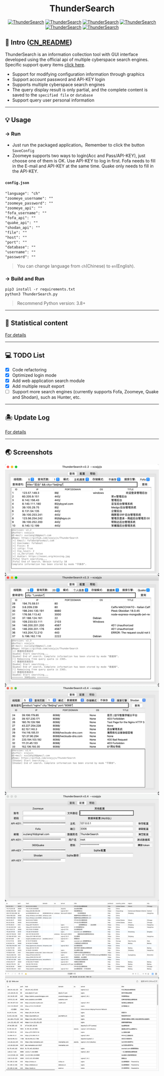 # <h1 align="center" >ThunderSearch</h1>
<p align="center">
    <a href="https://github.com/xzajyjs/ThunderSearch"><img alt="ThunderSearch" src="https://img.shields.io/github/stars/xzajyjs/ThunderSearch.svg"></a>
    <a href="https://github.com/xzajyjs/ThunderSearch/releases"><img alt="ThunderSearch" src="https://img.shields.io/github/release/xzajyjs/ThunderSearch.svg"></a>
    <a href="https://github.com/xzajyjs/ThunderSearch/issues"><img alt="ThunderSearch" src="https://img.shields.io/github/issues/xzajyjs/ThunderSearch"></a>
    <a href="https://github.com/xzajyjs/ThunderSearch"><img alt="ThunderSearch" src="https://img.shields.io/badge/python-3.8+-blue"></a>
    <a href="https://github.com/xzajyjs/ThunderSearch"><img alt="ThunderSearch" src="https://img.shields.io/github/followers/xzajyjs?color=red&label=Followers"></a>
    <a href="https://github.com/xzajyjs/ThunderSearch"><img alt="ThunderSearch" src="https://img.shields.io/badge/ThunderSearch-green"></a>
</p>

## 🎸 Intro ([CN_README](README.md))
ThunderSearch is an information collection tool with GUI interface developed using the official api of multiple cyberspace search engines. Specific support query items [click here](Intro/Statistics.md).

- Support for modifying configuration information through graphics
- Support account password and API-KEY login
- Supports multiple cyberspace search engines
- The query display result is only partial, and the complete content is saved to the `specified file` or `database`
- Support query user personal information

---
## 💡 Usage
### -> Run  
- Just run the packaged application。Remember to click the button `SaveConfig`
- Zoomeye supports two ways to login(Acc and Pass/API-KEY), just choose one of them is OK. Use API-KEY to log in first. Fofa needs to fill in the E-mail and API-KEY at the same time. Quake only needs to fill in the API-KEY.

#### `config.json`
```
"language": "ch"
"zoomeye_username": ""
"zoomeye_password": ""
"zoomeye_api": ""
"fofa_username": ""
"fofa_api": ""
"quake_api": ""
"shodan_api": ""
"file": ""
"host": ""
"port": ""
"database": ""
"username": ""
"password": ""
```

> You can change language from `ch`(Chinese) to `en`(English).

### -> Build and Run
```
pip3 install -r requirements.txt
python3 ThunderSearch.py
```
> Recommend Python version: 3.8+
---
## 📡 Statistical content

[For details](Intro/Statistics.md)

---
## 💻 TODO List
- [x] Code refactoring
- [x] Optimized login mode
- [x] Add web application search module
- [x] Add multiple result export
- [ ] Support more search engines (currently supports Fofa, Zoomeye, Quake and Shodan), such as Hunter, etc.
---
## 🏝 Update Log

[For details](Intro/Update_EN.md)

---
## 🌏 Screenshots
![](pic/fofa.png) 
![](pic/quake.png) 
![](pic/shodan.jpg)
![](pic/config.jpg)  
![](pic/mysql.png)  
![](pic/csv.png)